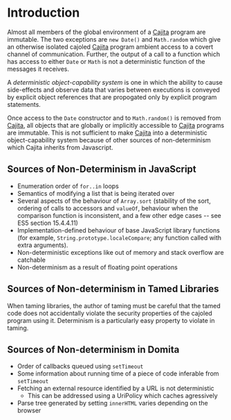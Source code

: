 # Introduction #

Almost all members of the global environment of a [Cajita](Cajita.md) program are immutable.  The two exceptions are `new Date()` and `Math.random` which give an otherwise isolated cajoled [Cajita](Cajita.md) program ambient access to a covert channel of communication.  Further, the output of a call to a function which has access to either `Date` or `Math` is not a deterministic function of the messages it receives.

A _deterministic object-capability system_ is one in which the ability to cause side-effects and observe data that varies between executions is conveyed by explicit object references that are propogated only by explicit program statements.

Once access to the `Date` constructor and to `Math.random()` is removed from [Cajita](Cajita.md), all objects that are globally or implicitly accessible to [Cajita](Cajita.md) programs are immutable.  This is not sufficient to make [Cajita](Cajita.md) into a deterministic object-capability system because of other sources of non-determinism which Cajita inherits from Javascript.

## Sources of Non-Determinism in JavaScript ##

  * Enumeration order of `for..in` loops
  * Semantics of modifying a list that is being iterated over
  * Several aspects of the behaviour of `Array.sort` (stability of the sort, ordering of calls to accessors and `valueOf`, behaviour when the comparison function is inconsistent, and a few other edge cases -- see ES5 section 15.4.4.11)
  * Implementation-defined behaviour of base JavaScript library functions (for example, `String.prototype.localeCompare`; any function called with extra arguments).
  * Non-deterministic exceptions like out of memory and stack overflow are catchable
  * Non-determinism as a result of floating point operations

## Sources of Non-determinism in Tamed Libraries ##

When taming libraries, the author of taming must be careful that the tamed code does not accidentally violate the security properties of the cajoled program using it.  Determinism is a particularly easy property to violate in taming.

## Sources of Non-determinism in Domita ##
  * Order of callbacks queued using `setTimeout`
  * Some information about running time of a piece of code inferable from `setTimeout`
  * Fetching an external resource identified by a URL is not deterministic
    * This can be addressed using a UriPolicy which caches agressively
  * Parse tree generated by setting `innerHTML` varies depending on the browser